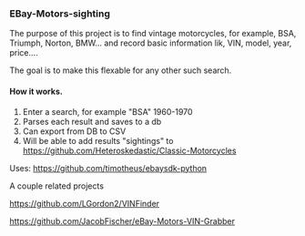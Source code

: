 ### EBay-Motors-sighting

The purpose of this project is to find vintage motorcycles, for example, BSA, Triumph, Norton, BMW... and 
record basic information lik, VIN, model, year, price....

The goal is to make this flexable for any other such search.

#### How it works.
1. Enter a search, for example "BSA" 1960-1970
2. Parses each result and saves to a db
3. Can export from DB to CSV
4. Will be able to add results "sightings" to https://github.com/Heteroskedastic/Classic-Motorcycles

Uses:
https://github.com/timotheus/ebaysdk-python

A couple related projects

https://github.com/LGordon2/VINFinder

https://github.com/JacobFischer/eBay-Motors-VIN-Grabber

